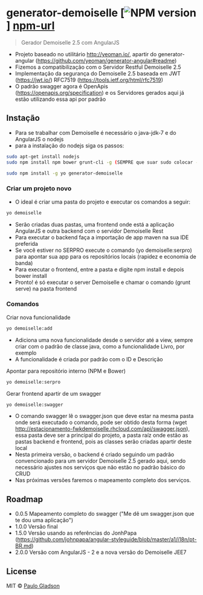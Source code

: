 # generator-demoiselle [![NPM version][npm-image]] [npm-url]
> Gerador Demoiselle 2.5 com AngularJS

- Projeto baseado no utilitário http://yeoman.io/, apartir do generator-angular (https://github.com/yeoman/generator-angular#readme)
- Fizemos a compatibilização com o Servidor Restful Demoiselle 2.5
- Implementação da segurança do Demoiselle 2.5 baseada em JWT (https://jwt.io/) RFC7519 (https://tools.ietf.org/html/rfc7519)
- O padrão swagger agora é OpenApis (https://openapis.org/specification) e os Servidores gerados aqui já estão utilizando essa api por padrão

## Instação

- Para se trabalhar com Demoiselle é necessário o java-jdk-7 e do AngularJS o nodejs
- para a instalação do nodejs siga os passos:
```bash
sudo apt-get install nodejs
sudo npm install npm bower grunt-cli -g (SEMPRE que suar sudo colocar -g(global))
```

```bash
sudo npm install -g yo generator-demoiselle
```

### Criar um projeto novo
- O ideal é criar uma pasta do projeto e executar os comandos a seguir:
```bash
yo demoiselle
```
- Serão criadas duas pastas, uma frontend onde está a aplicação AngularJS e outra backend com o servidor Demoiselle Rest
- Para executar o backend faça a importação de app maven na sua IDE preferida
- Se você estiver no SERPRO execute o comando (yo demoiselle:serpro) para apontar sua app para os repositórios locais (rapidez e economia de banda)
- Para executar o frontend, entre a pasta e digite npm install e depois bower install
- Pronto! é só executar o server Demoiselle e chamar o comando (grunt serve) na pasta frontend

### Comandos
Criar nova funcionalidade
```bash
yo demoiselle:add
```
- Adiciona uma nova funcionalidade desde o servidor até a view, sempre criar com o padrão de classe java, como a funcionalidade Livro, por exemplo
- A funcionalidade é criada por padrão com o ID e Descrição

Apontar para repositório interno (NPM e Bower)
```bash
yo demoiselle:serpro
```

Gerar frontend apartir de um swagger
```bash
yo demoiselle:swagger
```
- O comando swagger lê o swagger.json que deve estar na mesma pasta onde será executado o comando, pode ser obtido desta forma (wget http://estacionamento-fwkdemoiselle.rhcloud.com/api/swagger.json), essa pasta deve ser a principal do projeto, a pasta raíz onde estão as pastas backend e frontend, pois as classes serão criadas apartir deste local
- Nesta primeira versão, o backend é criado seguindo um padrão convencionado para um servidor Demoiselle 2.5 gerado aqui, sendo necessário ajustes nos serviços que não estão no padrão básico do CRUD
- Nas próximas versões faremos o mapeamento completo dos serviços.

## Roadmap

- 0.0.5 Mapeamento completo do swagger ("Me dê um swagger.json que te dou uma aplicação")
- 1.0.0 Versão final
- 1.5.0 Versão usando as referências do JonhPapa (https://github.com/johnpapa/angular-styleguide/blob/master/a1/i18n/pt-BR.md)
- 2.0.0 Versão com AngularJS - 2 e a nova versão do Demoiselle JEE7


## License

MIT © [Paulo Gladson](https://www.frameworkdemoiselle.gov.br/)

[npm-image]: https://badge.fury.io/js/generator-demoiselle.svg
[npm-url]: https://npmjs.org/package/generator-demoiselle
